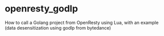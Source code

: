 # openresty_godlp
How to call a Golang project from OpenResty using Lua, with an example (data desensitization using godlp from bytedance)
